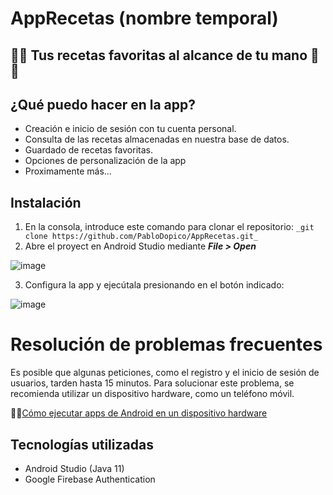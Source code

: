 # AppRecetas (nombre temporal)

## 🍝🍲 Tus recetas favoritas al alcance de tu mano 🌮🧆

## ¿Qué puedo hacer en la app?

- Creación e inicio de sesión con tu cuenta personal.
- Consulta de las recetas almacenadas en nuestra base de datos.
- Guardado de recetas favoritas.
- Opciones de personalización de la app
- Proximamente más...

## Instalación

1. En la consola, introduce este comando para clonar el repositorio: `_git clone https://github.com/PabloDopico/AppRecetas.git_`
2. Abre el proyect en Android Studio mediante ***File > Open***

![image](https://github.com/PabloDopico/AppRecetas/assets/113420002/3f4a38e2-63c7-47af-b1ca-1d9bc3a9c68b)

3. Configura la app y ejecútala presionando en el botón indicado:

![image](https://github.com/PabloDopico/AppRecetas/assets/113420002/6cd141e8-9b16-4a46-8884-19345ec7da86)

# Resolución de problemas frecuentes

Es posible que algunas peticiones, como el registro y el inicio de sesión de usuarios, tarden hasta 15 minutos.
Para solucionar este problema, se recomienda utilizar un dispositivo hardware, como un teléfono móvil.

🔴🔎[Cómo ejecutar apps de Android en un dispositivo hardware](https://developer.android.com/studio/run/device?hl=es-419)

## Tecnologías utilizadas

- Android Studio (Java 11)
- Google Firebase Authentication












